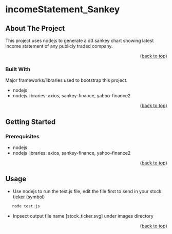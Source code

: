 # incomeStatement_Sankey
<!-- ABOUT THE PROJECT -->
## About The Project

This project uses nodejs to generate a d3 sankey chart showing latest income statement of any publicly traded company.
<p align="right">(<a href="#readme-top">back to top</a>)</p>


### Built With

Major frameworks/libraries used to bootstrap this project.

* nodejs
* nodejs libraries: axios, sankey-finance, yahoo-finance2

<p align="right">(<a href="#readme-top">back to top</a>)</p>


<!-- GETTING STARTED -->
## Getting Started

### Prerequisites
* nodejs
* nodejs libraries: axios, sankey-finance, yahoo-finance2

<p align="right">(<a href="#readme-top">back to top</a>)</p>


<!-- USAGE EXAMPLES -->
## Usage
* Use nodejs to run the test.js file, edit the file first to send in your stock ticker (symbol)
```sh
   node test.js
```


* Inpsect output file name [stock_ticker.svg] under images directory




<p align="right">(<a href="#readme-top">back to top</a>)</p>

